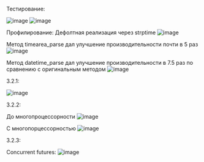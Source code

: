 Тестирование:

![image](https://user-images.githubusercontent.com/94864786/206857625-38034d65-ded7-4e8a-aa1d-c936a282e5d8.png)
![image](https://user-images.githubusercontent.com/94864786/206852393-fbe4aa10-2bd3-4303-8a2d-9908e2717ea7.png)

Профилирование:
Дефолтная реализация через strptime
![image](https://user-images.githubusercontent.com/94864786/208408443-203b3c77-ea7c-4e98-8fba-1eee58598010.png)

Метод timearea_parse дал улучшение производительности почти в 5 раз
![image](https://user-images.githubusercontent.com/94864786/208408647-916ee0b7-18de-4906-bba9-ffef16b7f60c.png)

Метод datetime_parse дал улучшение производительности в 7.5 раз по сравнению с оригинальным методом
![image](https://user-images.githubusercontent.com/94864786/208408826-63da1625-2efa-4e50-9ce9-b2a8b9f68986.png)


3.2.1:

![image](https://user-images.githubusercontent.com/94864786/209554548-ac3d5fbf-d0f5-47a6-96dd-1a9f095c1fae.png)


3.2.2:

До многопроцессорности
![image](https://user-images.githubusercontent.com/94864786/209555046-88d54538-c827-471b-9071-cda9e2bf5caa.png)

C многопорцессорностью
![image](https://user-images.githubusercontent.com/94864786/209555481-e142f113-fdb8-4fd4-af60-340c400b31e5.png)

3.2.3:

Concurrent futures:
![image](https://user-images.githubusercontent.com/94864786/209555911-ef23cf00-9615-4f93-97c8-069f63506322.png)
